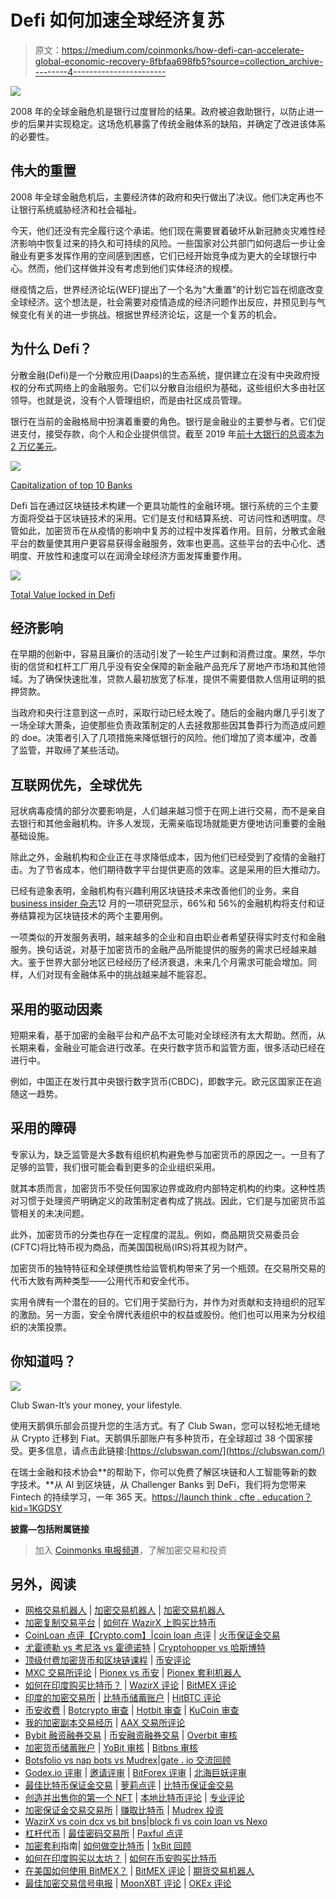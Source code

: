 # Defi 如何加速全球经济复苏

> 原文：<https://medium.com/coinmonks/how-defi-can-accelerate-global-economic-recovery-8fbfaa698fb5?source=collection_archive---------4----------------------->

![](img/f551652cd91d7bbea47070383fd29d0b.png)

2008 年的全球金融危机是银行过度冒险的结果。政府被迫救助银行，以防止进一步的后果并实现稳定。这场危机暴露了传统金融体系的缺陷，并确定了改进该体系的必要性。

## 伟大的重置

2008 年全球金融危机后，主要经济体的政府和央行做出了决议。他们决定再也不让银行系统威胁经济和社会福祉。

今天，他们还没有完全履行这个承诺。他们现在需要冒着破坏从新冠肺炎灾难性经济影响中恢复过来的持久和可持续的风险。一些国家对公共部门如何退后一步让金融业有更多发挥作用的空间感到困惑，它们已经开始竞争成为更大的全球银行中心。然而，他们这样做并没有考虑到他们实体经济的规模。

继疫情之后，世界经济论坛(WEF)提出了一个名为“大重置”的计划它旨在彻底改变全球经济。这个想法是，社会需要对疫情造成的经济问题作出反应，并预见到与气候变化有关的进一步挑战。根据世界经济论坛，这是一个复苏的机会。

## 为什么 Defi？

分散金融(Defi)是一个分散应用(Daaps)的生态系统，提供建立在没有中央政府授权的分布式网络上的金融服务。它们以分散自治组织为基础，这些组织大多由社区领导。也就是说，没有个人管理组织，而是由社区成员管理。

银行在当前的金融格局中扮演着重要的角色。银行是金融业的主要参与者。它们促进支付，接受存款，向个人和企业提供信贷。截至 2019 年[前十大银行的总资本为 2 万亿美元](https://www.thebanker.com/Top-1000-World-Banks/Top-1000-World-Banks-2019-The-Banker-International-Press-Release-for-immediate-release/)。

![](img/78c8c971f4cae8533ffd6c03b23ec730.png)

[Capitalization of top 10 Banks](https://www.thebanker.com/Top-1000-World-Banks/Top-1000-World-Banks-2019-The-Banker-International-Press-Release-for-immediate-release/)

Defi 旨在通过区块链技术构建一个更具功能性的金融环境。银行系统的三个主要方面将受益于区块链技术的采用。它们是支付和结算系统、可访问性和透明度。尽管如此，加密货币在从疫情的影响中复苏的过程中发挥着作用。目前，分散式金融平台的数量使其用户更容易获得金融服务，效率也更高。这些平台的去中心化、透明度、开放性和速度可以在润滑全球经济方面发挥重要作用。

![](img/2ce1b15b564197c3fc70df59914b6839.png)

[Total Value locked in Defi](https://cimg.co/w/articles-attachments/3/5e9/a85849777f.png)

## 经济影响

在早期的创新中，容易且廉价的活动引发了一轮生产过剩和消费过度。果然，华尔街的信贷和杠杆工厂用几乎没有安全保障的新金融产品充斥了房地产市场和其他领域。为了确保快速批准，贷款人最初放宽了标准，提供不需要借款人信用证明的抵押贷款。

当政府和央行注意到这一点时，采取行动已经太晚了。随后的金融内爆几乎引发了一场全球大萧条，迫使那些负责政策制定的人去拯救那些因其鲁莽行为而造成问题的 doe。决策者引入了几项措施来降低银行的风险。他们增加了资本缓冲，改善了监管，并取缔了某些活动。

## 互联网优先，全球优先

冠状病毒疫情的部分次要影响是，人们越来越习惯于在网上进行交易，而不是亲自去银行和其他金融机构。许多人发现，无需亲临现场就能更方便地访问重要的金融基础设施。

除此之外，金融机构和企业正在寻求降低成本，因为他们已经受到了疫情的金融打击。为了节省成本，他们期待数字平台提供更高的效率。这是采用的巨大推动力。

已经有迹象表明，金融机构有兴趣利用区块链技术来改善他们的业务。来自 [business insider 杂志](https://www.businessinsider.com/blockchain-banking-report?r=US&IR=T)12 月的一项研究显示，66%和 56%的金融机构将支付和证券结算视为区块链技术的两个主要用例。

一项类似的开发服务表明，越来越多的企业和自由职业者希望获得实时支付和金融服务。换句话说，对基于加密货币的金融产品所能提供的服务的需求已经越来越大。鉴于世界大部分地区已经经历了经济衰退，未来几个月需求可能会增加。同样，人们对现有金融体系中的挑战越来越不能容忍。

## 采用的驱动因素

短期来看，基于加密的金融平台和产品不太可能对全球经济有太大帮助。然而，从长期来看，金融业可能会进行改革。在央行数字货币和监管方面，很多活动已经在进行中。

例如，中国正在发行其中央银行数字货币(CBDC)，即数字元。欧元区国家正在追随这一趋势。

## 采用的障碍

专家认为，缺乏监管是大多数有组织机构避免参与加密货币的原因之一。一旦有了足够的监管，我们很可能会看到更多的企业组织采用。

就其本质而言，加密货币不受任何国家边界或政府内部特定机构的约束。这种性质对习惯于处理资产明确定义的政策制定者构成了挑战。因此，它们是与加密货币监管相关的未决问题。

此外，加密货币的分类也存在一定程度的混乱。例如，商品期货交易委员会(CFTC)将比特币视为商品，而美国国税局(IRS)将其视为财产。

加密货币的独特特征和全球便携性给监管机构带来了另一个瓶颈。在交易所交易的代币大致有两种类型——公用代币和安全代币。

实用令牌有一个潜在的目的。它们用于奖励行为，并作为对贡献和支持组织的冠军的激励。另一方面，安全令牌代表组织中的权益或股份。他们也可以用来为分权组织的决策投票。

## 你知道吗？

![](img/8281c958a7b137cc6113d77c6788b853.png)

Club Swan-It’s your money, your lifestyle.

使用天鹅俱乐部会员提升您的生活方式。有了 Club Swan，您可以轻松地无缝地从 Crypto 迁移到 Fiat。天鹅俱乐部账户有多种货币，在全球超过 38 个国家接受。更多信息，请点击此链接:[https://clubswan.com/](https://clubswan.com/)

在瑞士金融和技术协会**的帮助下，你可以免费了解区块链和人工智能等新的数字技术。**从 AI 到区块链，从 Challenger Banks 到 DeFi，我们将为您带来 Fintech 的持续学习，一年 365 天。[https://launch think . cfte . education？kid=1KGDSY](https://launchthink.cfte.education?kid=1KGDSY)

**披露—包括附属链接**

> 加入 [Coinmonks 电报频道](https://t.me/coincodecap)，了解加密交易和投资

## 另外，阅读

*   [网格交易机器人](https://blog.coincodecap.com/grid-trading) | [加密交易机器人](/coinmonks/cryptohopper-review-a388ff5bae88) | [加密交易机器人](https://blog.coincodecap.com/best-crypto-trading-bots)
*   [加密复制交易平台](/coinmonks/top-10-crypto-copy-trading-platforms-for-beginners-d0c37c7d698c) | [如何在 WazirX 上购买比特币](/coinmonks/buy-bitcoin-on-wazirx-2d12b7989af1)
*   [CoinLoan 点评【Crypto.com】|](/coinmonks/coinloan-review-18128b9badc4)[coin loan 点评](/coinmonks/crypto-com-review-f143dca1f74c) | [火币保证金交易](/coinmonks/huobi-margin-trading-b3b06cdc1519)
*   [尤霍德勒 vs 考尼洛 vs 霍德诺特](/coinmonks/youhodler-vs-coinloan-vs-hodlnaut-b1050acde55a) | [Cryptohopper vs 哈斯博特](https://blog.coincodecap.com/cryptohopper-vs-haasbot)
*   [顶级付费加密货币和区块链课程](https://blog.coincodecap.com/blockchain-courses) | [币安评论](/coinmonks/binance-review-ee10d3bf3b6e)
*   [MXC 交易所评论](/coinmonks/mxc-exchange-review-3af0ec1cba8c) | [Pionex vs 币安](https://blog.coincodecap.com/pionex-vs-binance) | [Pionex 套利机器人](https://blog.coincodecap.com/pionex-arbitrage-bot)
*   [如何在印度购买比特币？](/coinmonks/buy-bitcoin-in-india-feb50ddfef94) | [WazirX 评论](/coinmonks/wazirx-review-5c811b074f5b) | [BitMEX 评论](https://blog.coincodecap.com/bitmex-review)
*   [印度的加密交易所](/coinmonks/bitcoin-exchange-in-india-7f1fe79715c9) | [比特币储蓄账户](/coinmonks/bitcoin-savings-account-e65b13f92451) | [HitBTC 评论](/coinmonks/hitbtc-review-c5143c5d53c2)
*   [币安收费](/coinmonks/binance-fees-8588ec17965) | [Botcrypto 审查](/coinmonks/botcrypto-review-2021-build-your-own-trading-bot-coincodecap-6b8332d736c7) | [Hotbit 审查](/coinmonks/hotbit-review-cd5bec41dafb) | [KuCoin 审查](https://blog.coincodecap.com/kucoin-review)
*   [我的加密副本交易经历](/coinmonks/my-experience-with-crypto-copy-trading-d6feb2ce3ac5) | [AAX 交易所评论](/coinmonks/aax-exchange-review-2021-67c5ea09330c)
*   [Bybit 融资融券交易](/coinmonks/bybit-margin-trading-e5071676244e) | [币安融资融券交易](/coinmonks/binance-margin-trading-c9eb5e9d2116) | [Overbit 审核](/coinmonks/overbit-review-9446ed4f2188)
*   [加密货币储蓄账户](/coinmonks/cryptocurrency-savings-accounts-be3bc0feffbf) | [YoBit 审核](/coinmonks/yobit-review-175464162c62) | [Bitbns 审核](/coinmonks/bitbns-review-38256a07e161)
*   [Botsfolio vs nap bots vs Mudrex](/coinmonks/botsfolio-vs-napbots-vs-mudrex-c81344970c02)|[gate . io 交流回顾](/coinmonks/gate-io-exchange-review-61bf87b7078f)
*   [Godex.io 评审](/coinmonks/godex-io-review-7366086519fb) | [邀请评审](/coinmonks/invity-review-70f3030c0502) | [BitForex 评审](/coinmonks/bitforex-review-c4bb28d9e271) | [北海巨妖评审](/coinmonks/kraken-review-6165fc1056ac)
*   [最佳比特币保证金交易](/coinmonks/bitcoin-margin-trading-exchange-bcbfcbf7b8e3) | [萝莉点评](/coinmonks/lolli-review-e6ddc7895ad8) | [比特币保证金交易](https://blog.coincodecap.com/bityard-margin-trading)
*   [创造并出售你的第一个 NFT](https://blog.coincodecap.com/create-nft) | [本地比特币评论](/coinmonks/localbitcoins-review-6cc001c6ed56) | [专业评论](/coinmonks/prokey-review-26611173c13c)
*   [加密保证金交易交易所](/coinmonks/crypto-margin-trading-exchanges-428b1f7ad108) | [赚取比特币](/coinmonks/earn-bitcoin-6e8bd3c592d9) | [Mudrex 投资](https://blog.coincodecap.com/mudrex-invest-review-the-best-way-to-invest-in-crypto)
*   [WazirX vs coin dcx vs bit bns](/coinmonks/wazirx-vs-coindcx-vs-bitbns-149f4f19a2f1)|[block fi vs coin loan vs Nexo](/coinmonks/blockfi-vs-coinloan-vs-nexo-cb624635230d)
*   [杠杆代币](/coinmonks/leveraged-token-3f5257808b22) | [最佳密码交易所](/coinmonks/crypto-exchange-dd2f9d6f3769) | [Paxful 点评](/coinmonks/paxful-review-4daf2354ab70)
*   [加密套利](/coinmonks/crypto-arbitrage-guide-how-to-make-money-as-a-beginner-62bfe5c868f6)指南| [如何做空比特币](/coinmonks/how-to-short-bitcoin-568a2d0b4ae5) | [1xBit 回顾](https://blog.coincodecap.com/1xbit-review)
*   [如何在印度购买以太坊？](https://blog.coincodecap.com/buy-ethereum-in-india) | [如何在币安购买比特币](https://blog.coincodecap.com/buy-bitcoin-binance)
*   [在美国如何使用 BitMEX？](https://blog.coincodecap.com/use-bitmex-in-usa) | [BitMEX 评论](https://blog.coincodecap.com/bitmex-review) | [期货交易机器人](/coinmonks/futures-trading-bots-5a282ccee3f5)
*   [最佳加密交易信号电报](/coinmonks/best-crypto-signals-telegram-5785cdbc4b2b) | [MoonXBT 评论](/coinmonks/moonxbt-review-6e4ab26d037) | [OKEx 评论](/coinmonks/okex-review-6b369304110f)